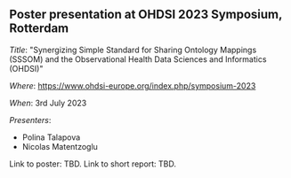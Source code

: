 ## Poster presentation at OHDSI 2023 Symposium, Rotterdam

*Title*: "Synergizing Simple Standard for Sharing Ontology Mappings (SSSOM) and the Observational Health Data Sciences and Informatics (OHDSI)"

*Where*: https://www.ohdsi-europe.org/index.php/symposium-2023

*When*: 3rd July 2023

*Presenters*:

- Polina Talapova
- Nicolas Matentzoglu

Link to poster: TBD.
Link to short report: TBD.